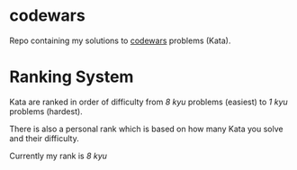 # codewars
Repo containing my solutions to [codewars](https://www.codewars.com/) problems (Kata).

# Ranking System
Kata are ranked in order of difficulty from *8 kyu* problems (easiest) to *1 kyu* problems (hardest).

There is also a personal rank which is based on how many Kata you solve and their difficulty.

Currently my rank is *8 kyu*
